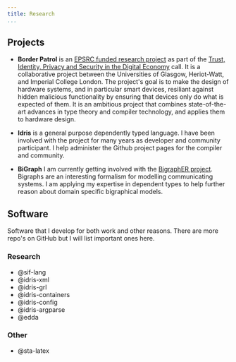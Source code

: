 ```yaml
---
title: Research
...
```


## Projects

+ **Border Patrol** is an [EPSRC funded research project](http://gow.epsrc.ac.uk/NGBOViewGrant.aspx?GrantRef=EP/N028201/1) as part of the [Trust, Identity, Privacy and Security in the Digital Economy](https://www.epsrc.ac.uk/funding/calls/trustidentityprivacysecurity/) call.
It is a collaborative project between the Universities of Glasgow, Heriot-Watt, and Imperial College London.
The project's goal is to make the design of hardware systems, and in particular smart devices, resiliant against hidden malicious functionality by ensuring that devices only do what is expected of them. It is an ambitious project that combines state-of-the-art advances in type theory and compiler technology, and applies them to hardware design.

+ **Idris** is a general purpose dependently typed language.
I have been involved with the project for many years as developer and community participant.
I help administer the Github project pages for the compiler and community.

+ **BiGraph** I am currently getting involved with the [BigraphER project](http://www.dcs.gla.ac.uk/~michele/bigrapher.html).
Bigraphs are an interesting formalism for modelling communicating systems.
I am applying my expertise in dependent types to help further reason about domain specific bigraphical models.

## Software

Software that I develop for both work and other reasons.
There are more repo's on GitHub but I will list important ones here.

### Research

+ @sif-lang
+ @idris-xml
+ @idris-grl
+ @idris-containers
+ @idris-config
+ @idris-argparse
+ @edda


### Other

+ @sta-latex

